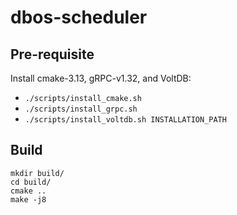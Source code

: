 # dbos-scheduler

## Pre-requisite
Install cmake-3.13, gRPC-v1.32, and VoltDB:
- `./scripts/install_cmake.sh`
- `./scripts/install_grpc.sh`
- `./scripts/install_voltdb.sh INSTALLATION_PATH`

## Build
```
mkdir build/
cd build/
cmake ..
make -j8
```
